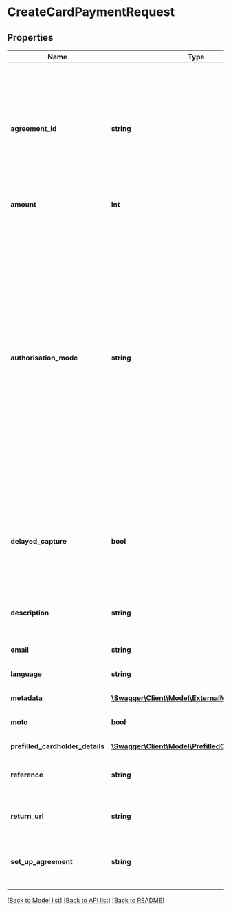 # CreateCardPaymentRequest

## Properties
Name | Type | Description | Notes
------------ | ------------- | ------------- | -------------
**agreement_id** | **string** | The unique ID GOV.UK Pay automatically associated with a recurring payments agreement. Including &#x60;agreement_id&#x60; in your request tells the API to take this payment using the card details that are associated with this agreement. &#x60;agreement_id&#x60; must match an active agreement ID. You must set &#x60;authorisation_mode&#x60; to &#x60;agreement&#x60; for the API to accept &#x60;agreement_id&#x60;. | [optional] 
**amount** | **int** | Sets the amount the user will pay, in pence. | 
**authorisation_mode** | **string** | Sets how you intend to authorise the payment. Defaults to &#x60;web&#x60;. Payments created with &#x60;web&#x60; mode follow the [standard GOV.UK Pay payment journey](https://docs.payments.service.gov.uk/payment_flow/). Paying users visit the &#x60;next_url&#x60; in the response to complete their payment. Payments created with &#x60;agreement&#x60; mode are authorised with an agreement for recurring payments. If you create an &#x60;agreement&#x60; payment, you must also send an active &#x60;agreement_id&#x60;. You must not send &#x60;return_url&#x60;, &#x60;email&#x60;, or &#x60;prefilled_cardholder_details&#x60; or your request will fail. Payments created with &#x60;moto_api&#x60; mode return an &#x60;auth_url_post&#x60; object and a &#x60;one_time_token&#x60;. You can use &#x60;auth_url_post&#x60; and &#x60;one_time_token&#x60; to send the paying user’s card details through the API and complete the payment. If you create a &#x60;moto_api&#x60; payment, do not send a &#x60;return_url&#x60; in your request. | [optional] 
**delayed_capture** | **bool** | You can use this parameter to [delay taking a payment from the paying user’s bank account](https://docs.payments.service.gov.uk/delayed_capture/#delay-taking-a-payment). For example, you might want to do your own anti-fraud checks on payments, or check that users are eligible for your service. Defaults to &#x60;false&#x60;. | [optional] 
**description** | **string** | A human-readable description of the payment you’re creating. Paying users see this description on the payment pages. Service staff see the description in the GOV.UK Pay admin tool | 
**email** | **string** | email | [optional] 
**language** | **string** | [Sets the language of the user’s payment page](https://docs.payments.service.gov.uk/optional_features/welsh_language) with an ISO-6391 Alpha-2 code of a supported language. | [optional] 
**metadata** | [**\Swagger\Client\Model\ExternalMetadata**](ExternalMetadata.md) |  | [optional] 
**moto** | **bool** | You can use this parameter to [designate a payment as a Mail Order / Telephone Order (MOTO) payment](https://docs.payments.service.gov.uk/moto_payments). | [optional] 
**prefilled_cardholder_details** | [**\Swagger\Client\Model\PrefilledCardholderDetails**](PrefilledCardholderDetails.md) |  | [optional] 
**reference** | **string** | Associate a reference with this payment. &#x60;reference&#x60; is not unique - multiple payments can have identical &#x60;reference&#x60; values. | 
**return_url** | **string** | The URL [the paying user is directed to after their payment journey on GOV.UK Pay ends](https://docs.payments.service.gov.uk/making_payments/#choose-the-return-url-and-match-your-users-to-payments). | 
**set_up_agreement** | **string** | Use this parameter to set up an existing agreement for recurring payments. The &#x60;set_up_agreement&#x60; value you send must be a valid &#x60;agreement_id&#x60;. | [optional] 

[[Back to Model list]](../../README.md#documentation-for-models) [[Back to API list]](../../README.md#documentation-for-api-endpoints) [[Back to README]](../../README.md)

